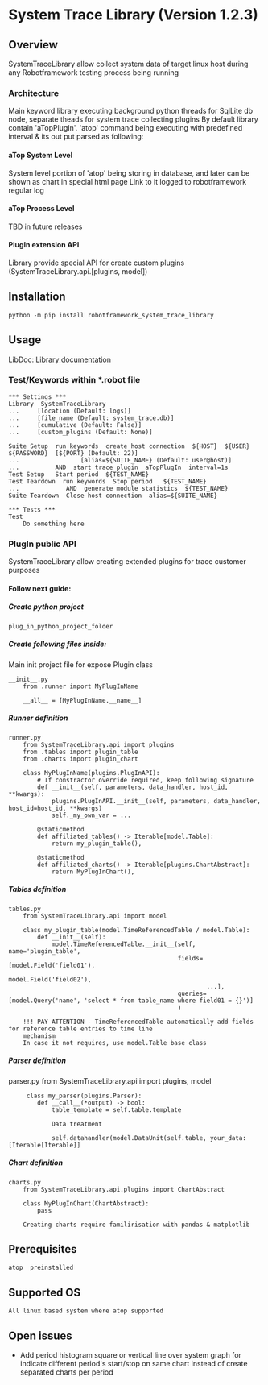 # System Trace Library (Version 1.2.3)

## Overview
SystemTraceLibrary allow collect system data of target linux host during any Robotframework 
testing process being running

### Architecture
Main keyword library executing background python threads for SqlLite db node, separate theads for system trace collecting 
plugins
By default library contain 'aTopPlugIn'. 'atop' command being executing with predefined interval & its out put parsed as following:
#### aTop System Level
System level portion of 'atop' being storing in database, and later can be shown as chart in special html page
Link to it logged to robotframework regular log
#### aTop Process Level
TBD in future releases
#### PlugIn extension API
Library provide special API for create custom plugins (SystemTraceLibrary.api.[plugins, model])


## Installation

    python -m pip install robotframework_system_trace_library

## Usage

LibDoc: [Library documentation](docs/SystemTraceLibrary.html)

### Test/Keywords within *.robot file

    *** Settings ***
    Library  SystemTraceLibrary 
    ...     [location (Default: logs)] 
    ...     [file_name (Default: system_trace.db)]
    ...     [cumulative (Default: False)]
    ...     [custom_plugins (Default: None)]
    
    Suite Setup  run keywords  create host connection  ${HOST}  ${USER}  ${PASSWORD}  [${PORT} (Default: 22)] 
    ...                 [alias=${SUITE_NAME} (Default: user@host)]
    ...          AND  start trace plugin  aTopPlugIn  interval=1s
    Test Setup   Start period  ${TEST_NAME}
    Test Teardown  run keywords  Stop period   ${TEST_NAME}
    ...             AND  generate module statistics  ${TEST_NAME}
    Suite Teardown  Close host connection  alias=${SUITE_NAME}

    *** Tests ***
    Test
        Do something here

### PlugIn public API

SystemTraceLibrary allow creating extended plugins for trace customer purposes

#### Follow next guide:

##### Create python project 

    plug_in_python_project_folder

##### Create following files inside:

Main init project file for expose Plugin class

    __init__.py
        from .runner import MyPlugInName
        
        __all__ = [MyPlugInName.__name__]

##### Runner definition

    runner.py
        from SystemTraceLibrary.api import plugins
        from .tables import plugin_table
        from .charts import plugin_chart
        
        class MyPlugInName(plugins.PlugInAPI):
            # If constractor override required, keep following signature 
            def __init__(self, parameters, data_handler, host_id, **kwargs):
                plugins.PlugInAPI.__init__(self, parameters, data_handler, host_id=host_id, **kwargs)
                self._my_own_var = ...

            @staticmethod
            def affiliated_tables() -> Iterable[model.Table]:
                return my_plugin_table(),
            
            @staticmethod
            def affiliated_charts() -> Iterable[plugins.ChartAbstract]:
                return MyPlugInChart(),


##### Tables definition

    tables.py
        from SystemTraceLibrary.api import model

        class my_plugin_table(model.TimeReferencedTable / model.Table):
            def __init__(self):
                model.TimeReferencedTable.__init__(self, name='plugin_table',
                                                   fields=[model.Field('field01'),
                                                           model.Field('field02'),
                                                           ...],
                                                   queries=[model.Query('name', 'select * from table_name where field01 = {}')]
                                                   )
        
        !!! PAY ATTENTION - TimeReferencedTable automatically add fields for reference table entries to time line 
        mechanism 
        In case it not requires, use model.Table base class
##### Parser definition
   
   parser.py
         from SystemTraceLibrary.api import plugins, model
         
         class my_parser(plugins.Parser):
            def __call__(*output) -> bool:
                table_template = self.table.template
                
                Data treatment                

                self.datahandler(model.DataUnit(self.table, your_data: [Iterable[Iterable]]

##### Chart definition

    charts.py
        from SystemTraceLibrary.api.plugins import ChartAbstract
        
        class MyPlugInChart(ChartAbstract):
            pass
        
        Creating charts require familirisation with pandas & matplotlib

## Prerequisites
    atop  preinstalled

## Supported OS
    All linux based system where atop supported

## Open issues
 - Add period histogram square or vertical line over system graph for indicate different period's start/stop 
   on same chart instead of create separated charts per period

